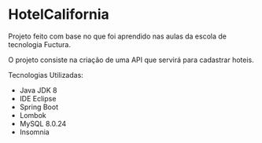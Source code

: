 # HotelCalifornia

Projeto feito com base no que foi aprendido nas aulas da escola de tecnologia Fuctura.

O projeto consiste na criação de uma API que servirá para cadastrar hoteis.

Tecnologias Utilizadas:
- Java JDK 8
- IDE Eclipse
- Spring Boot
- Lombok
- MySQL 8.0.24
- Insomnia
